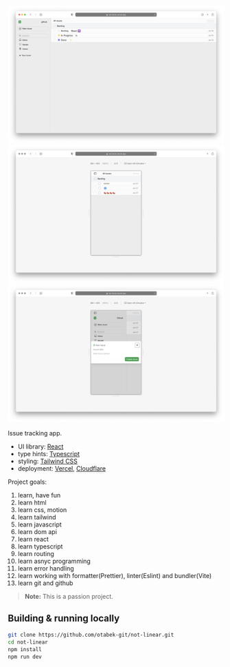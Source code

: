 <img src="public/not-linear-md.png">
<img src="public/not-linear-mobile.png">
<img src="public/not-linear-mobile2.png">

Issue tracking app.

- UI library: [React](https://react.dev)
- type hints: [Typescript](https://www.typescriptlang.org)
- styling: [Tailwind CSS](https://tailwindcss.com)
- deployment: [Vercel](https://vercel.com), [Cloudflare](https://www.cloudflare.com)

Project goals:

1. learn, have fun
2. learn html
3. learn css, motion
4. learn tailwind
5. learn javascript
6. learn dom api
7. learn react
8. learn typescript
9. learn routing
10. learn asnyc programming
11. learn error handling
12. learn working with formatter(Prettier), linter(Eslint) and bundler(Vite)
13. learn git and github

> **Note:** This is a passion project.

## Building & running locally

```bash
git clone https://github.com/otabek-git/not-linear.git
cd not-linear
npm install
npm run dev
```
